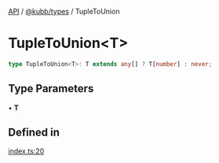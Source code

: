 [API](../../../packages.md) / [@kubb/types](../index.md) / TupleToUnion

# TupleToUnion\<T\>

```ts
type TupleToUnion<T>: T extends any[] ? T[number] : never;
```

## Type Parameters

• **T**

## Defined in

[index.ts:20](https://github.com/kubb-project/kubb/blob/41d5fcbd23d143293d72542efcb650e62fa3a210/packages/types/src/index.ts#L20)
